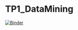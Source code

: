 # TP1_DataMining
[![Binder](https://mybinder.org/badge_logo.svg)](https://mybinder.org/v2/gh/IbtissemMaoui777/TP1_DataMining.git/master)
